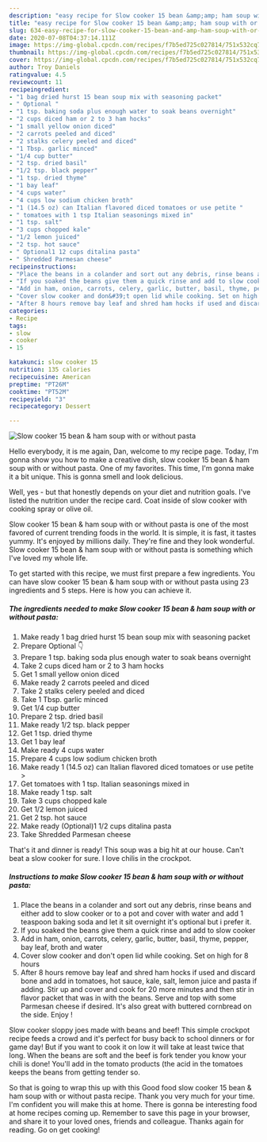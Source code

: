 ```yaml
---
description: "easy recipe for Slow cooker 15 bean &amp;amp; ham soup with or without pasta | how to make the best Slow cooker 15 bean &amp;amp; ham soup with or without pasta"
title: "easy recipe for Slow cooker 15 bean &amp;amp; ham soup with or without pasta | how to make the best Slow cooker 15 bean &amp;amp; ham soup with or without pasta"
slug: 634-easy-recipe-for-slow-cooker-15-bean-and-amp-ham-soup-with-or-without-pasta-how-to-make-the-best-slow-cooker-15-bean-and-amp-ham-soup-with-or-without-pasta
date: 2020-07-08T04:37:14.111Z
image: https://img-global.cpcdn.com/recipes/f7b5ed725c027814/751x532cq70/slow-cooker-15-bean-ham-soup-with-or-without-pasta-recipe-main-photo.jpg
thumbnail: https://img-global.cpcdn.com/recipes/f7b5ed725c027814/751x532cq70/slow-cooker-15-bean-ham-soup-with-or-without-pasta-recipe-main-photo.jpg
cover: https://img-global.cpcdn.com/recipes/f7b5ed725c027814/751x532cq70/slow-cooker-15-bean-ham-soup-with-or-without-pasta-recipe-main-photo.jpg
author: Troy Daniels
ratingvalue: 4.5
reviewcount: 11
recipeingredient:
- "1 bag dried hurst 15 bean soup mix with seasoning packet"
- " Optional "
- "1 tsp. baking soda plus enough water to soak beans overnight"
- "2 cups diced ham or 2 to 3 ham hocks"
- "1 small yellow onion diced"
- "2 carrots peeled and diced"
- "2 stalks celery peeled and diced"
- "1 Tbsp. garlic minced"
- "1/4 cup butter"
- "2 tsp. dried basil"
- "1/2 tsp. black pepper"
- "1 tsp. dried thyme"
- "1 bay leaf"
- "4 cups water"
- "4 cups low sodium chicken broth"
- "1 (14.5 oz) can Italian flavored diced tomatoes or use petite "
- " tomatoes with 1 tsp Italian seasonings mixed in"
- "1 tsp. salt"
- "3 cups chopped kale"
- "1/2 lemon juiced"
- "2 tsp. hot sauce"
- " Optional1 12 cups ditalina pasta"
- " Shredded Parmesan cheese"
recipeinstructions:
- "Place the beans in a colander and sort out any debris, rinse beans and either add to slow cooker or to a pot and cover with water and add 1 teaspoon baking soda and let it sit overnight it&#39;s optional but i prefer it."
- "If you soaked the beans give them a quick rinse and add to slow cooker"
- "Add in ham, onion, carrots, celery, garlic, butter, basil, thyme, pepper, bay leaf, broth and water"
- "Cover slow cooker and don&#39;t open lid while cooking. Set on high for 8 hours"
- "After 8 hours remove bay leaf and shred ham hocks if used and discard bone and add in tomatoes, hot sauce, kale, salt, lemon juice and pasta if adding. Stir up and cover and cook for 20 more minutes and then stir in flavor packet that was in with the beans. Serve and top with some Parmesan cheese if desired. It&#39;s also great with buttered cornbread on the side. Enjoy !"
categories:
- Recipe
tags:
- slow
- cooker
- 15

katakunci: slow cooker 15 
nutrition: 135 calories
recipecuisine: American
preptime: "PT26M"
cooktime: "PT52M"
recipeyield: "3"
recipecategory: Dessert

---
```



![Slow cooker 15 bean &amp; ham soup with or without pasta](https://img-global.cpcdn.com/recipes/f7b5ed725c027814/751x532cq70/slow-cooker-15-bean-ham-soup-with-or-without-pasta-recipe-main-photo.jpg)

Hello everybody, it is me again, Dan, welcome to my recipe page. Today, I'm gonna show you how to make a creative dish, slow cooker 15 bean &amp; ham soup with or without pasta. One of my favorites. This time, I'm gonna make it a bit unique. This is gonna smell and look delicious.

Well, yes - but that honestly depends on your diet and nutrition goals. I&#39;ve listed the nutrition under the recipe card. Coat inside of slow cooker with cooking spray or olive oil.

Slow cooker 15 bean &amp; ham soup with or without pasta is one of the most favored of current trending foods in the world. It is simple, it is fast, it tastes yummy. It's enjoyed by millions daily. They're fine and they look wonderful. Slow cooker 15 bean &amp; ham soup with or without pasta is something which I've loved my whole life.


To get started with this recipe, we must first prepare a few ingredients. You can have slow cooker 15 bean &amp; ham soup with or without pasta using 23 ingredients and 5 steps. Here is how you can achieve it.

<!--inarticleads1-->

##### The ingredients needed to make Slow cooker 15 bean &amp; ham soup with or without pasta:

1. Make ready 1 bag dried hurst 15 bean soup mix with seasoning packet
1. Prepare  Optional 👇
1. Prepare 1 tsp. baking soda plus enough water to soak beans overnight
1. Take 2 cups diced ham or 2 to 3 ham hocks
1. Get 1 small yellow onion diced
1. Make ready 2 carrots peeled and diced
1. Take 2 stalks celery peeled and diced
1. Take 1 Tbsp. garlic minced
1. Get 1/4 cup butter
1. Prepare 2 tsp. dried basil
1. Make ready 1/2 tsp. black pepper
1. Get 1 tsp. dried thyme
1. Get 1 bay leaf
1. Make ready 4 cups water
1. Prepare 4 cups low sodium chicken broth
1. Make ready 1 (14.5 oz) can Italian flavored diced tomatoes or use petite &gt;
1. Get  tomatoes with 1 tsp. Italian seasonings mixed in
1. Make ready 1 tsp. salt
1. Take 3 cups chopped kale
1. Get 1/2 lemon juiced
1. Get 2 tsp. hot sauce
1. Make ready  (Optional)1 1/2 cups ditalina pasta
1. Take  Shredded Parmesan cheese


That&#39;s it and dinner is ready! This soup was a big hit at our house. Can&#39;t beat a slow cooker for sure. I love chilis in the crockpot. 

<!--inarticleads2-->

##### Instructions to make Slow cooker 15 bean &amp; ham soup with or without pasta:

1. Place the beans in a colander and sort out any debris, rinse beans and either add to slow cooker or to a pot and cover with water and add 1 teaspoon baking soda and let it sit overnight it&#39;s optional but i prefer it.
1. If you soaked the beans give them a quick rinse and add to slow cooker
1. Add in ham, onion, carrots, celery, garlic, butter, basil, thyme, pepper, bay leaf, broth and water
1. Cover slow cooker and don&#39;t open lid while cooking. Set on high for 8 hours
1. After 8 hours remove bay leaf and shred ham hocks if used and discard bone and add in tomatoes, hot sauce, kale, salt, lemon juice and pasta if adding. Stir up and cover and cook for 20 more minutes and then stir in flavor packet that was in with the beans. Serve and top with some Parmesan cheese if desired. It&#39;s also great with buttered cornbread on the side. Enjoy !


Slow cooker sloppy joes made with beans and beef! This simple crockpot recipe feeds a crowd and it&#39;s perfect for busy back to school dinners or for game day! But if you want to cook it on low it will take at least twice that long. When the beans are soft and the beef is fork tender you know your chili is done! You&#39;ll add in the tomato products (the acid in the tomatoes keeps the beans from getting tender so. 

So that is going to wrap this up with this Good food slow cooker 15 bean &amp; ham soup with or without pasta recipe. Thank you very much for your time. I'm confident you will make this at home. There is gonna be interesting food at home recipes coming up. Remember to save this page in your browser, and share it to your loved ones, friends and colleague. Thanks again for reading. Go on get cooking!
